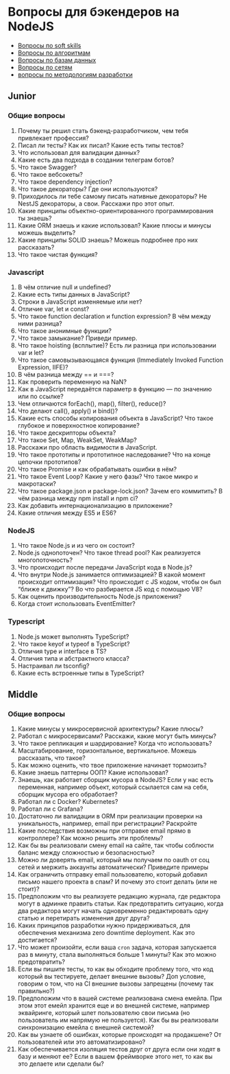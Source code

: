 # Вопросы для бэкендеров на NodeJS

* [Вопросы по soft skills](/questions/common/softskills.md)
* [Вопросы по алгоритмам](/questions/common/algorithms.md)
* [Вопросы по базам данных](/common/databases.md)
* [Вопросы по сетям](/common/networks.md)
* [вопросы по методологиям разработки](/common/metodologies.md)

## Junior

### Общие вопросы

1. Почему ты решил стать бэкенд-разработчиком, чем тебя привлекает профессия?
1. Писал ли тесты? Как их писал? Какие есть типы тестов?
1. Что использовал для валидации данных?
1. Какие есть два подхода в создании телеграм ботов?
1. Что такое Swagger?
1. Что такое вебсокеты?
1. Что такое dependency injection?
1. Что такое декораторы? Где они используются?
1. Приходилось ли тебе самому писать нативные декораторы? Не NestJS декораторы, а свои. Расскажи про этот опыт.
1. Какие принципы объектно-ориентированного программирования ты знаешь?
1. Какие ORM знаешь и какие использовал? Какие плюсы и минусы можешь выделить?
1. Какие принципы SOLID знаешь? Можешь подробнее про них рассказать?
1. Что такое чистая функция?

### Javascript

1. В чём отличие null и undefined?
2. Какие есть типы данных в JavaScript?
3. Строки в JavaScript изменяемые или нет?
4. Отличие var, let и const?
5. Что такое function declaration и function expression? В чём между ними разница?
6. Что такое анонимные функции?
7. Что такое замыкание? Приведи пример.
8. Что такое hoisting (всплытие)? Есть ли разница при использовании var и let?
9. Что такое самовызывающаяся функция (Immediately Invoked Function Expression, IIFE)?
10. В чём разница между == и ===?
11. Как проверить переменную на NaN?
12. Как в JavaScript передаётся параметр в функцию — по значению или по ссылке?
13. Чем отличаются forEach(), map(), filter(), reduce()?
14. Что делают call(), apply() и bind()?
15. Какие есть способы копирования объекта в JavaScript? Что такое глубокое и поверхностное копирование?
16. Что такое дескрипторы объекта?
17. Что такое Set, Map, WeakSet, WeakMap?
18. Расскажи про область видимости в JavaScript.
19. Что такое прототипы и прототипное наследование? Что на конце цепочки прототипов?
20. Что такое Promise и как обрабатывать ошибки в нём?
21. Что такое Event Loop? Какие у него фазы? Что такое микро и макротаски?
22. Что такое package.json и package-lock.json? Зачем его коммитить? В чём разница между npm install и npm ci?
23. Как добавить интернационализацию в приложение?
24. Какие отличия между ES5 и ES6?

### NodeJS

1. Что такое Node.js и из чего он состоит?
2. Node.js однопоточен? Что такое thread pool? Как реализуется многопоточность?
3. Что происходит после передачи JavaScript кода в Node.js?
4. Что внутри Node.js занимается оптимизацией? В какой момент происходит оптимизация? Что происходит с JS кодом, чтобы он был “ближе к движку”? Во что разбирается JS код с помощью V8?
5. Как оценить производительность Node.js приложения?
6. Когда стоит использовать EventEmitter?

### Typescript

1. Node.js может выполнять TypeScript?
2. Что такое keyof и typeof в TypeScript?
3. Отличия type и interface в TS?
4. Отличия типа и абстрактного класса?
5. Настраивал ли tsconfig?
6. Какие есть встроенные типы в TypeScript?

## Middle

### Общие вопросы

1. Какие минусы у микросервисной архитектуры? Какие плюсы?
1. Работал с микросервисами? Расскажи, какие могут быть минусы?
1. Что такое репликация и шардирование? Когда что использовать?
1. Масштабирование, горизонтальное, вертикальное. Можешь рассказать, что такое?
1. Как можно оценить, что твое приложение начинает тормозить?
1. Какие знаешь паттерны ООП? Какие использовал?
1. Знаешь, как работает сборщик мусора в NodeJS? Если у нас есть переменная, например объект, который ссылается сам на себя, сборщик мусора его обработает?
1. Работал ли с Docker? Kubernetes?
1. Работал ли с Grafana?
1. Достаточно ли валидации в ORM при реализации проверки на уникальность, например, email при регистрации? Раскройте
1. Какие последствия возможны при отправке email прямо в контроллере? Как можно решить эти проблемы?
1. Как бы вы реализовали смену email на сайте, так чтобы соблюсти баланс между сложностью и безопасностью?
1. Можно ли доверять email, который мы получаем по oauth от соц сетей и мержить аккаунты автоматически? Приведите примеры
1. Как ограничить отправку email пользователю, который добавил письмо нашего проекта в спам? И почему это стоит делать (или не стоит)?
1. Предположим что вы реализуете редакцию журнала, где редактора могут в админке править статьи. Как предотвратить ситуацию, когда два редактора могут начать одновременно редактировать одну статью и перетирать изменения друг друга?
1. Каких принципов разработки нужно придерживаться, для обеспечения механизма zero downtime deployment. Как это достигается?
1. Что может произойти, если ваша `cron` задача, которая запускается раз в минуту, стала выполняться больше 1 минуты? Как это можно предотвратить?
1. Если вы пишите тесты, то как вы обходите проблему того, что код который вы тестируете, делает внешние вызовы? Доп условие, говорим о том, что на CI внешние вызовы запрещены (почему так правильно?)
1. Предположим что в вашей системе реализована смена емейла. При этом этот емейл хранится еще и во внешней системе, например эквайринге, который шлет пользователю свои письма (но пользователь им напрямую не пользуется). Как бы вы реализовали синхронизацию емейла с внешней системой?
1. Как вы узнаете об ошибках, которые происходят на продакшене? От пользователей или это автоматизировано?
1. Как обеспечивается изоляция тестов друг от друга если они ходят в базу и меняют ее? Если в вашем фреймворке этого нет, то как вы это делаете или сделали бы?

